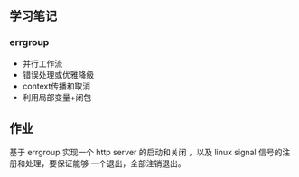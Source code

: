 ## 学习笔记
### errgroup
- 并行工作流
- 错误处理或优雅降级
- context传播和取消
- 利用局部变量+闭包

## 作业
基于 errgroup 实现一个 http server 的启动和关闭 ，以及 linux signal 信号的注册和处理，要保证能够 一个退出，全部注销退出。

